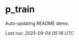 # p_train

Auto-updating README demo.

<!--START_SECTION:status-->
_Last run: 2025-09-04 05:18 UTC_
<!--END_SECTION:status-->

























































































































































































































































































































































